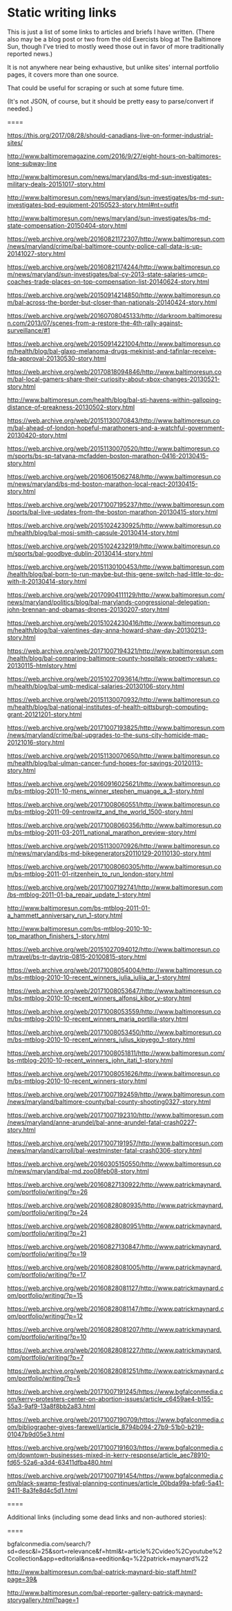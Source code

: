 # Static writing links

This is just a list of some links to articles and briefs I have written. (There also may be a blog post or two from the old Exercists blog at The Baltimore Sun, though I've tried to mostly weed those out in favor of more traditionally reported news.)

It is not anywhere near being exhaustive, but unlike sites' internal portfolio pages, it covers more than one source.

That could be useful for scraping or such at some future time. 

(It's not JSON, of course, but it should be pretty easy to parse/convert if needed.)

====

https://this.org/2017/08/28/should-canadians-live-on-former-industrial-sites/

http://www.baltimoremagazine.com/2016/9/27/eight-hours-on-baltimores-lone-subway-line

http://www.baltimoresun.com/news/maryland/bs-md-sun-investigates-military-deals-20151017-story.html

http://www.baltimoresun.com/news/maryland/sun-investigates/bs-md-sun-investigates-bpd-equipment-20150523-story.html#nt=outfit

http://www.baltimoresun.com/news/maryland/sun-investigates/bs-md-state-compensation-20150404-story.html

https://web.archive.org/web/20160821172307/http://www.baltimoresun.com/news/maryland/crime/bal-baltimore-county-police-call-data-is-up-20141027-story.html

https://web.archive.org/web/20160821174244/http://www.baltimoresun.com/news/maryland/sun-investigates/bal-cy-2013-state-salaries-umcp-coaches-trade-places-on-top-compensation-list-20140624-story.html

https://web.archive.org/web/20150914214850/http://www.baltimoresun.com/bal-across-the-border-but-closer-than-nationals-20140424-story.html

https://web.archive.org/web/20160708045133/http://darkroom.baltimoresun.com/2013/07/scenes-from-a-restore-the-4th-rally-against-surveillance/#1

https://web.archive.org/web/20150914221004/http://www.baltimoresun.com/health/blog/bal-glaxo-melanoma-drugs-mekinist-and-tafinlar-receive-fda-approval-20130530-story.html

https://web.archive.org/web/20170818094846/http://www.baltimoresun.com/bal-local-gamers-share-their-curiosity-about-xbox-changes-20130521-story.html

http://www.baltimoresun.com/health/blog/bal-sti-havens-within-galloping-distance-of-preakness-20130502-story.html

https://web.archive.org/web/20151130070843/http://www.baltimoresun.com/bal-ahead-of-london-hopeful-marathoners-and-a-watchful-government-20130420-story.html

https://web.archive.org/web/20151130070520/http://www.baltimoresun.com/sports/bs-sp-tatyana-mcfadden-boston-marathon-0416-20130415-story.html

https://web.archive.org/web/20160615062748/http://www.baltimoresun.com/news/maryland/bs-md-boston-marathon-local-react-20130415-story.html

https://web.archive.org/web/20171007195237/http://www.baltimoresun.com/sports/bal-live-updates-from-the-boston-marathon-20130415-story.html

https://web.archive.org/web/20151024230925/http://www.baltimoresun.com/health/blog/bal-mosi-smith-capsule-20130414-story.html

https://web.archive.org/web/20151024232919/http://www.baltimoresun.com/sports/bal-goodbye-dublin-20130414-story.html

https://web.archive.org/web/20151130100453/http://www.baltimoresun.com/health/blog/bal-born-to-run-maybe-but-this-gene-switch-had-little-to-do-with-it-20130414-story.html

https://web.archive.org/web/20170904111129/http://www.baltimoresun.com/news/maryland/politics/blog/bal-marylands-congressional-delegation-john-brennan-and-obamas-drones-20130207-story.html

https://web.archive.org/web/20151024230416/http://www.baltimoresun.com/health/blog/bal-valentines-day-anna-howard-shaw-day-20130213-story.html

https://web.archive.org/web/20171007194321/http://www.baltimoresun.com/health/blog/bal-comparing-baltimore-county-hospitals-property-values-20130115-htmlstory.html

https://web.archive.org/web/20151027093614/http://www.baltimoresun.com/health/blog/bal-umb-medical-salaries-20130106-story.html

https://web.archive.org/web/20151130070932/http://www.baltimoresun.com/health/blog/bal-national-institutes-of-health-pittsburgh-computing-grant-20121201-story.html

https://web.archive.org/web/20171007193825/http://www.baltimoresun.com/news/maryland/crime/bal-upgrades-to-the-suns-city-homicide-map-20121016-story.html

https://web.archive.org/web/20151130070650/http://www.baltimoresun.com/health/blog/bal-ulman-cancer-fund-hopes-for-savings-20120113-story.html

https://web.archive.org/web/20160916025621/http://www.baltimoresun.com/bs-mtblog-2011-10-mens_winner_stephen_muange_a_3-story.html

https://web.archive.org/web/20171008060551/http://www.baltimoresun.com/bs-mtblog-2011-09-centrowitz_and_the_world_1500-story.html

https://web.archive.org/web/20171008060356/http://www.baltimoresun.com/bs-mtblog-2011-03-2011_national_marathon_preview-story.html

https://web.archive.org/web/20151130070926/http://www.baltimoresun.com/news/maryland/bs-md-bikegenerators20110129-20110130-story.html

https://web.archive.org/web/20171008060305/http://www.baltimoresun.com/bs-mtblog-2011-01-ritzenhein_to_run_london-story.html

https://web.archive.org/web/20171007192741/http://www.baltimoresun.com/bs-mtblog-2011-01-ba_repair_update_1-story.html

http://www.baltimoresun.com/bs-mtblog-2011-01-a_hammett_anniversary_run_1-story.html

http://www.baltimoresun.com/bs-mtblog-2010-10-top_marathon_finishers_1-story.html

https://web.archive.org/web/20151027094012/http://www.baltimoresun.com/travel/bs-tr-daytrip-0815-20100815-story.html

https://web.archive.org/web/20171008054004/http://www.baltimoresun.com/bs-mtblog-2010-10-recent_winners_julia_iuliia_ar_1-story.html

https://web.archive.org/web/20171008053647/http://www.baltimoresun.com/bs-mtblog-2010-10-recent_winners_alfonsi_kibor_y-story.html

https://web.archive.org/web/20171008053559/http://www.baltimoresun.com/bs-mtblog-2010-10-recent_winners_maria_portilla-story.html

https://web.archive.org/web/20171008053450/http://www.baltimoresun.com/bs-mtblog-2010-10-recent_winners_julius_kipyego_1-story.html

https://web.archive.org/web/20171008051811/http://www.baltimoresun.com/bs-mtblog-2010-10-recent_winners_john_itati_1-story.html

https://web.archive.org/web/20171008051626/http://www.baltimoresun.com/bs-mtblog-2010-10-recent_winners-story.html

https://web.archive.org/web/20171007192459/http://www.baltimoresun.com/news/maryland/baltimore-county/bal-county-shooting0327-story.html

https://web.archive.org/web/20171007192310/http://www.baltimoresun.com/news/maryland/anne-arundel/bal-anne-arundel-fatal-crash0227-story.html

https://web.archive.org/web/20171007191957/http://www.baltimoresun.com/news/maryland/carroll/bal-westminster-fatal-crash0306-story.html

https://web.archive.org/web/20160305150550/http://www.baltimoresun.com/news/maryland/bal-md.zoo08feb08-story.html

https://web.archive.org/web/20160827130922/http://www.patrickmaynard.com/portfolio/writing/?p=26

https://web.archive.org/web/20160828080935/http://www.patrickmaynard.com/portfolio/writing/?p=24

https://web.archive.org/web/20160828080951/http://www.patrickmaynard.com/portfolio/writing/?p=21

https://web.archive.org/web/20160827130847/http://www.patrickmaynard.com/portfolio/writing/?p=19

https://web.archive.org/web/20160828081005/http://www.patrickmaynard.com/portfolio/writing/?p=17

https://web.archive.org/web/20160828081127/http://www.patrickmaynard.com/portfolio/writing/?p=15

https://web.archive.org/web/20160828081147/http://www.patrickmaynard.com/portfolio/writing/?p=12

https://web.archive.org/web/20160828081207/http://www.patrickmaynard.com/portfolio/writing/?p=10

https://web.archive.org/web/20160828081227/http://www.patrickmaynard.com/portfolio/writing/?p=7

https://web.archive.org/web/20160828081251/http://www.patrickmaynard.com/portfolio/writing/?p=5

https://web.archive.org/web/20171007191245/https://www.bgfalconmedia.com/kerry-protesters-center-on-abortion-issues/article_c6459ae4-b155-55a3-9af9-13a8f8bb2a83.html

https://web.archive.org/web/20171007190709/https://www.bgfalconmedia.com/bibliographer-gives-farewell/article_8794b094-27b9-51b0-b219-01047b9d05e3.html

https://web.archive.org/web/20171007191603/https://www.bgfalconmedia.com/downtown-businesses-mixed-in-kerry-response/article_aec78910-fd65-52a6-a3d4-63411dfba480.html

https://web.archive.org/web/20171007191454/https://www.bgfalconmedia.com/black-swamp-festival-planning-continues/article_00bda99a-bfa6-5a41-9411-8a3fe8d4c5d1.html

====

Additional links (including some dead links and non-authored stories): 

====

bgfalconmedia.com/search/?sd=desc&l=25&sort=relevance&f=html&t=article%2Cvideo%2Cyoutube%2Ccollection&app=editorial&nsa=eedition&q=%22patrick+maynard%22

http://www.baltimoresun.com/bal-patrick-maynard-bio-staff.html?page=39&

http://www.baltimoresun.com/bal-reporter-gallery-patrick-maynard-storygallery.html?page=1

